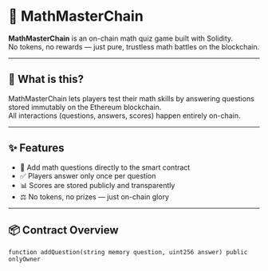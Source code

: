 # 🧠 MathMasterChain

**MathMasterChain** is an on-chain math quiz game built with Solidity.  
No tokens, no rewards — just pure, trustless math battles on the blockchain.

---

## 🚀 What is this?

MathMasterChain lets players test their math skills by answering questions stored immutably on the Ethereum blockchain.  
All interactions (questions, answers, scores) happen entirely on-chain. 

---

## ✨ Features

- 🧮 Add math questions directly to the smart contract
- ✅ Players answer only once per question
- 📊 Scores are stored publicly and transparently
- ⚖️ No tokens, no prizes — just on-chain glory

---

## 📦 Contract Overview

```solidity
function addQuestion(string memory question, uint256 answer) public onlyOwner
